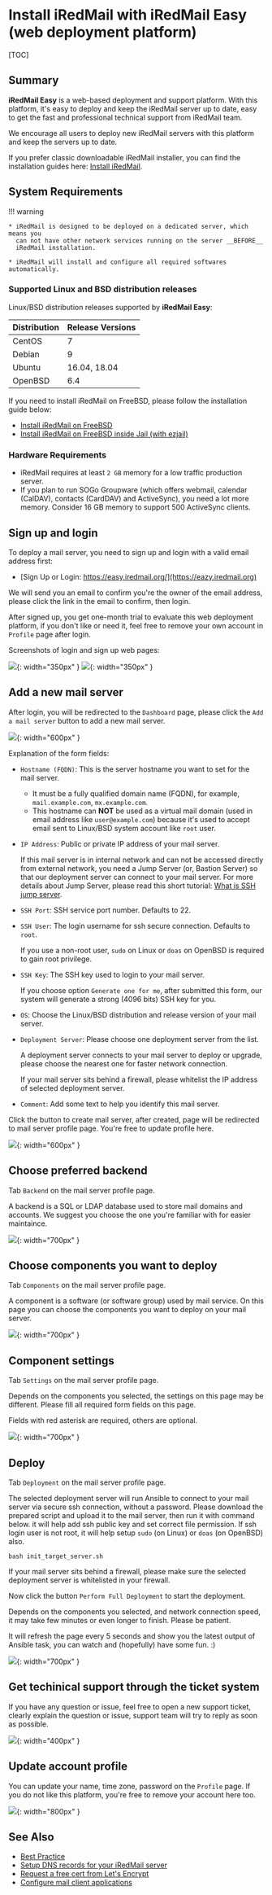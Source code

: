 # Install iRedMail with iRedMail Easy (web deployment platform)

[TOC]

## Summary

__iRedMail Easy__ is a web-based deployment and support platform.  With this
platform, it's easy to deploy and keep the iRedMail server up to date, easy to
get the fast and professional technical support from iRedMail team.

We encourage all users to deploy new iRedMail servers with this platform and
keep the servers up to date.

If you prefer classic downloadable iRedMail installer, you can find the
installation guides here: [Install iRedMail](./index.html#install).

## System Requirements

!!! warning

    * iRedMail is designed to be deployed on a dedicated server, which means you
      can not have other network services running on the server __BEFORE__
      iRedMail installation.
    
    * iRedMail will install and configure all required softwares automatically.

### Supported Linux and BSD distribution releases

Linux/BSD distribution releases supported by __iRedMail Easy__:

Distribution | Release Versions
--- |---
CentOS | 7
Debian | 9
Ubuntu | 16.04, 18.04
OpenBSD | 6.4

If you need to install iRedMail on FreeBSD, please follow the installation
guide below:

* [Install iRedMail on FreeBSD](./install.iredmail.on.freebsd.html)
* [Install iRedMail on FreeBSD inside Jail (with ezjail)](./install.iredmail.on.freebsd.with.jail.html)

### Hardware Requirements

* iRedMail requires at least `2 GB` memory for a low traffic production server.
* If you plan to run SOGo Groupware (which offers webmail, calendar (CalDAV),
  contacts (CardDAV) and ActiveSync), you need a lot more memory. Consider 16
  GB memory to support 500 ActiveSync clients.

## Sign up and login

To deploy a mail server, you need to sign up and login with a valid email
address first:

* [Sign Up or Login: https://easy.iredmail.org/](https://eazy.iredmail.org)

We will send you an email to confirm you're the owner of the email address,
please click the link in the email to confirm, then login.

After signed up, you get one-month trial to evaluate this web deployment
platform, if you don't like or need it, feel free to remove your own account in
`Profile` page after login.

Screenshots of login and sign up web pages:

![](./images/iredmail-easy/installation/login.png){: width="350px" }
![](./images/iredmail-easy/installation/signup.png){: width="350px" }

## Add a new mail server

After login, you will be redirected to the `Dashboard` page, please click the
`Add a mail server` button to add a new mail server.

![](./images/iredmail-easy/installation/add_mailserver.png){: width="600px" }

Explanation of the form fields:

* `Hostname (FQDN)`: This is the server hostname you want to set for the mail server.

    * It must be a fully qualified domain name (FQDN), for example,
      `mail.example.com`, `mx.example.com`.
    * This hostname can __NOT__ be used as a virtual mail domain (used in email
      address like `user@example.com`) because it's used to accept email sent
      to Linux/BSD system account like `root` user.

* `IP Address`: Public or private IP address of your mail server.

    If this mail server is in internal network and can not be accessed directly
    from external network, you need a Jump Server (or, Bastion Server) so that
    our deployment server can connect to your mail server. For more details
    about Jump Server, please read this short tutorial: [What is SSH jump
    server](./iredmail-easy.what.is.ssh.jump.server.html).

* `SSH Port`: SSH service port number. Defaults to 22.
* `SSH User`: The login username for ssh secure connection. Defaults to `root`.

    If you use a non-root user, `sudo` on Linux or `doas` on OpenBSD is
    required to gain root privilege.

* `SSH Key`: The SSH key used to login to your mail server.

    If you choose option `Generate one for me`, after submitted this form,
    our system will generate a strong (4096 bits) SSH key for you.

* `OS`: Choose the Linux/BSD distribution and release version of your mail
  server.
* `Deployment Server`: Please choose one deployment server from the list.

    A deployment server connects to your mail server to deploy or upgrade,
    please choose the nearest one for faster network connection.

    If your mail server sits behind a firewall, please whitelist the IP address
    of selected deployment server.

* `Comment`: Add some text to help you identify this mail server.

Click the button to create mail server, after created, page will be redirected
to mail server profile page.  You're free to update profile here.

![](./images/iredmail-easy/installation/added_mailserver.png){: width="600px" }

## Choose preferred backend

Tab `Backend` on the mail server profile page.

A backend is a SQL or LDAP database used to store mail domains and
accounts. We suggest you choose the one you're familiar with for easier
maintaince.

![](./images/iredmail-easy/installation/backends.png){: width="700px" }

## Choose components you want to deploy

Tab `Components` on the mail server profile page.

A component is a software (or software group) used by mail service. On this
page you can choose the components you want to deploy on your mail server.

![](./images/iredmail-easy/installation/components.png){: width="700px" }

## Component settings

Tab `Settings` on the mail server profile page.

Depends on the components you selected, the settings on this page may be
different. Please fill all required form fields on this page.
    
Fields with red asterisk are required, others are optional.

![](./images/iredmail-easy/installation/settings.png){: width="700px" }

## Deploy

Tab `Deployment` on the mail server profile page.

The selected deployment server will run Ansible to connect to your mail server
via secure ssh connection, without a password. Please download the prepared
script and upload it to the mail server, then run it with command below. it
will help add ssh public key and set correct file permission. If ssh login user
is not root, it will help setup `sudo` (on Linux) or `doas` (on OpenBSD) also.

```
bash init_target_server.sh
```

If your mail server sits behind a firewall, please make sure the selected
deployment server is whitelisted in your firewall.

Now click the button `Perform Full Deployment` to start the deployment.

Depends on the components you selected, and network connection speed, it may
take few minutes or even longer to finish. Please be patient.

It will refresh the page every 5 seconds and show you the latest output of
Ansible task, you can watch and (hopefully) have some fun. :)

![](./images/iredmail-easy/installation/deployment.png){: width="700px" }

## Get techinical support through the ticket system

If you have any question or issue, feel free to open a new support ticket,
clearly explain the question or issue, support team will try to reply as soon
as possible.

![](./images/iredmail-easy/installation/support.png){: width="400px" }

## Update account profile

You can update your name, time zone, password on the `Profile` page. If you
do not like this platform, you're free to remove your account here too.

![](./images/iredmail-easy/installation/account_profile.png){: width="800px" }

## See Also

* [Best Practice](./iredmail-easy.best.practice.html)
* [Setup DNS records for your iRedMail server](./setup.dns.html)
* [Request a free cert from Let's Encrypt](./letsencrypt.html)
* [Configure mail client applications](./index.html#mua)
